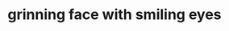 ---
layout: smileys&people
title: grinning face with smiling eyes
emoji: grinning_face_with_smiling_eyes
permalink: 😄.html
---